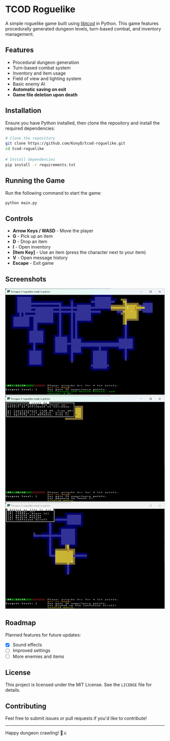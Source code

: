 # TCOD Roguelike

A simple roguelike game built using [libtcod](https://github.com/libtcod/libtcod) in Python. This game features procedurally generated dungeon levels, turn-based combat, and inventory management.

## Features

- Procedural dungeon generation
- Turn-based combat system
- Inventory and item usage
- Field of view and lighting system
- Basic enemy AI
- **Automatic saving on exit**
- **Game file deletion upon death**

## Installation

Ensure you have Python installed, then clone the repository and install the required dependencies:

```sh
# Clone the repository
git clone https://github.com/KonyD/tcod-roguelike.git
cd tcod-roguelike

# Install dependencies
pip install -r requirements.txt
```

## Running the Game

Run the following command to start the game:

```sh
python main.py
```

## Controls

- **Arrow Keys / WASD** - Move the player
- **G** - Pick up an item
- **D** - Drop an item
- **I** - Open inventory
- **[Item Key]** - Use an item (press the character next to your item)
- **V** - Open message history
- **Escape** - Exit game

## Screenshots

![Gameplay Screenshot](./screenshots/screenshot1.png)
![Level Up Screenshot](./screenshots/screenshot2.png)
![Inventory Screenshot](./screenshots/screenshot3.png)

## Roadmap

Planned features for future updates:

- [x] Sound effects
- [ ] Improved settings
- [ ] More enemies and items

## License

This project is licensed under the MIT License. See the `LICENSE` file for details.

## Contributing

Feel free to submit issues or pull requests if you'd like to contribute!

---

Happy dungeon crawling! 🏰⚔️
